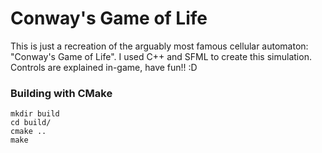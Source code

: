 # Conway's Game of Life

This is just a recreation of the arguably most famous cellular automaton: "Conway's Game of Life". I used C++ and SFML
to create this simulation. Controls are explained in-game, have fun!! :D

### Building with CMake
```
mkdir build
cd build/
cmake ..
make

```
